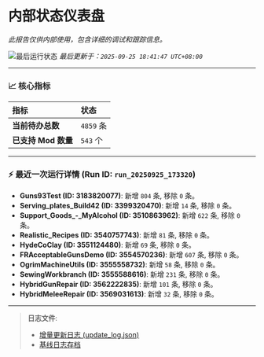 # 内部状态仪表盘

*此报告仅供内部使用，包含详细的调试和跟踪信息。*

![最后运行状态](https://img.shields.io/badge/Last%20Run-Success-green)
*最后更新于：`2025-09-25 18:41:47 UTC+08:00`*

---

### 📈 **核心指标**

| 指标 | 状态 |
| :--- | :--- |
| **当前待办总数** | ``4859`` 条 |
| **已支持 Mod 数量** | ``543`` 个 |

---

### ⚡ **最近一次运行详情 (Run ID: ``run_20250925_173320``)**

*   **Guns93Test (ID: 3183820077)**: 新增 `804` 条, 移除 `0` 条。
*   **Serving_plates_Build42 (ID: 3399320470)**: 新增 `14` 条, 移除 `0` 条。
*   **Support_Goods_-_MyAlcohol (ID: 3510863962)**: 新增 `622` 条, 移除 `0` 条。
*   **Realistic_Recipes (ID: 3540757743)**: 新增 `81` 条, 移除 `0` 条。
*   **HydeCoClay (ID: 3551124480)**: 新增 `69` 条, 移除 `0` 条。
*   **FRAcceptableGunsDemo (ID: 3554570236)**: 新增 `607` 条, 移除 `0` 条。
*   **OgrimMachineUtils (ID: 3555558732)**: 新增 `58` 条, 移除 `0` 条。
*   **SewingWorkbranch (ID: 3555588616)**: 新增 `231` 条, 移除 `0` 条。
*   **HybridGunRepair (ID: 3562222835)**: 新增 `101` 条, 移除 `0` 条。
*   **HybridMeleeRepair (ID: 3569031613)**: 新增 `32` 条, 移除 `0` 条。

---

> **日志文件**:
> *   [增量更新日志 (update_log.json)](../data/logs/update_log.json)
> *   [基线日志存档](../data/logs/archive/)
